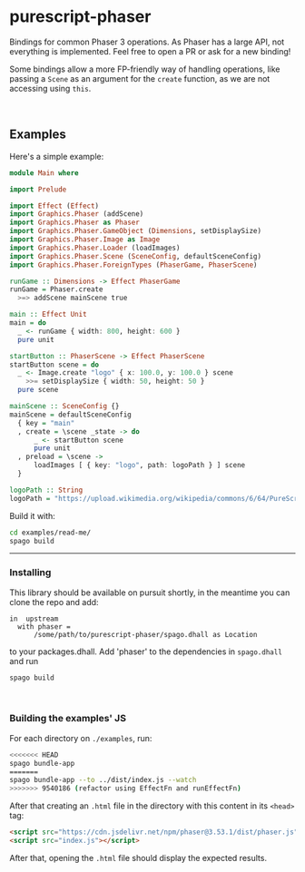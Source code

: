 # purescript-phaser

Bindings for common Phaser 3 operations. As Phaser has a large API, not everything is implemented.
Feel free to open a PR or ask for a new binding!

Some bindings allow a more FP-friendly way of handling operations,
like passing a `Scene` as an argument for the `create` function, as we
are not accessing using `this`.

<br>

## Examples

Here's a simple example:

```purescript
module Main where

import Prelude

import Effect (Effect)
import Graphics.Phaser (addScene)
import Graphics.Phaser as Phaser
import Graphics.Phaser.GameObject (Dimensions, setDisplaySize)
import Graphics.Phaser.Image as Image
import Graphics.Phaser.Loader (loadImages)
import Graphics.Phaser.Scene (SceneConfig, defaultSceneConfig)
import Graphics.Phaser.ForeignTypes (PhaserGame, PhaserScene)

runGame :: Dimensions -> Effect PhaserGame
runGame = Phaser.create
  >=> addScene mainScene true

main :: Effect Unit
main = do
  _ <- runGame { width: 800, height: 600 }
  pure unit

startButton :: PhaserScene -> Effect PhaserScene
startButton scene = do
  _ <- Image.create "logo" { x: 100.0, y: 100.0 } scene
    >>= setDisplaySize { width: 50, height: 50 }
  pure scene

mainScene :: SceneConfig {}
mainScene = defaultSceneConfig
  { key = "main"
  , create = \scene _state -> do
      _ <- startButton scene
      pure unit
  , preload = \scene ->
      loadImages [ { key: "logo", path: logoPath } ] scene
  }

logoPath :: String
logoPath = "https://upload.wikimedia.org/wikipedia/commons/6/64/PureScript_Logo.png"
```

Build it with:

```bash
cd examples/read-me/
spago build
```

---

### Installing
This library should be available on pursuit shortly, in the meantime you can clone the repo
and add:
```dhall
in  upstream
  with phaser =
      /some/path/to/purescript-phaser/spago.dhall as Location
```
to your packages.dhall. Add 'phaser' to the dependencies in `spago.dhall` and run
```bash
spago build
```
<br>

### Building the examples' JS

For each directory on `./examples`, run:

```bash
<<<<<<< HEAD
spago bundle-app
=======
spago bundle-app --to ../dist/index.js --watch
>>>>>>> 9540186 (refactor using EffectFn and runEffectFn)
```

After that creating an `.html` file in the directory with this content
in its `<head>` tag:

```html
<script src="https://cdn.jsdelivr.net/npm/phaser@3.53.1/dist/phaser.js"></script>
<script src="index.js"></script>
```

After that, opening the `.html` file should display the expected results.
